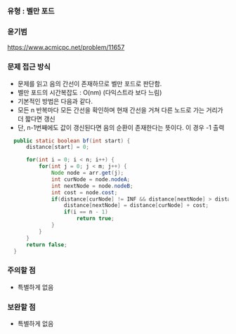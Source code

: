 ### 유형 : 벨만 포드
### 윤기범
https://www.acmicpc.net/problem/11657

### 문제 접근 방식
  - 문제를 읽고 음의 간선이 존재하므로 벨만 포드로 판단함.
  - 벨만 포드의 시간복잡도 : O(nm) (다익스트라 보다 느림)
  - 기본적인 방법은 다음과 같다.
  - 모든 n 반복마다 모든 간선을 확인하며 현재 간선을 거쳐 다른 노드로 가는 거리가 더 짧다면 갱신
  - 단, n-1번째에도 값이 갱신된다면 음의 순환이 존재한다는 뜻이다. 이 경우 -1 출력
  ```java
    public static boolean bf(int start) {
        distance[start] = 0;

        for(int i = 0; i < n; i++) {
            for(int j = 0; j < m; j++) {
                Node node = arr.get(j);
                int curNode = node.nodeA;
                int nextNode = node.nodeB;
                int cost = node.cost;
                if(distance[curNode] != INF && distance[nextNode] > distance[curNode] + cost) {
                    distance[nextNode] = distance[curNode] + cost;
                    if(i == n - 1)
                        return true;
                }
            }
        }
        return false;
    }
  ```
  
  
### 주의할 점
  - 특별하게 없음

### 보완할 점
  - 특별하게 없음
